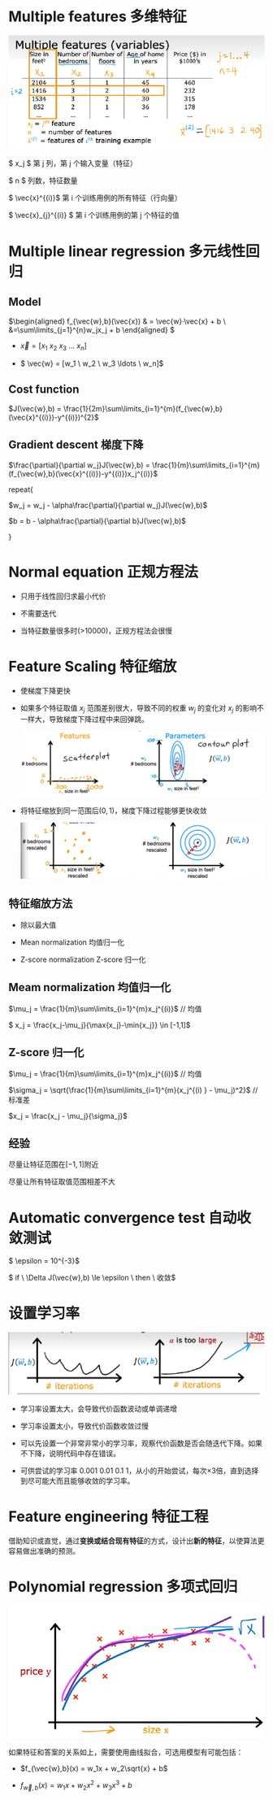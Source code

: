# Multiple features 多维特征

![image-20240421221745550](assets/image-20240421221745550.png) 

$ x_j $ 第 j 列，第 j 个输入变量（特征）

$ n $  列数，特征数量

$ \vec{x}^{(i)}$ 第 i 个训练用例的所有特征（行向量） 

$ \vec{x}_{j}^{(i)} $ 第 i 个训练用例的第 j 个特征的值

# Multiple linear regression 多元线性回归

## Model

$\begin{aligned} f_{\vec{w},b}(\vec{x}) & = \vec{w}·\vec{x} + b \\ &=\sum\limits_{j=1}^{n}w_jx_j + b \end{aligned} $ 

- $\vec{x} = [x_1 \ x_2 \ x_3 \ \ldots \ x_n]$

- $ \vec{w} = [w_1 \ w_2 \ w_3 \ldots \ w_n]$

## Cost function

$J(\vec{w},b) = \frac{1}{2m}\sum\limits_{i=1}^{m}(f_{\vec{w},b}(\vec{x}^{(i)})-y^{(i)})^{2}$​

## Gradient descent 梯度下降

$\frac{\partial}{\partial w_j}J(\vec{w},b) = \frac{1}{m}\sum\limits_{i=1}^{m}(f_{\vec{w},b}(\vec{x}^{(i)})-y^{(i)})x_j^{(i)}$

repeat{

$w_j = w_j - \alpha\frac{\partial}{\partial w_j}J(\vec{w},b)$

$b = b - \alpha\frac{\partial}{\partial b}J(\vec{w},b)$

}

# Normal equation 正规方程法

- 只用于线性回归求最小代价
- 不需要迭代

- 当特征数量很多时(>10000)，正规方程法会很慢

# Feature Scaling 特征缩放

- 使梯度下降更快

- 如果多个特征取值 $x_j$ 范围差别很大，导致不同的权重 $w_j$ 的变化对 $x_j$ 的影响不一样大，导致梯度下降过程中来回弹跳。

  ![image-20240421235616275](assets/image-20240421235616275.png)

- 将特征缩放到同一范围后$(0,1)$，梯度下降过程能够更快收敛

  ![image-20240421235803214](assets/image-20240421235803214.png)

## 特征缩放方法

- 除以最大值

- Mean normalization 均值归一化

- Z-score normalization Z-score 归一化  

## Meam normalization 均值归一化

$\mu_j = \frac{1}{m}\sum\limits_{i=1}^{m}x_j^{(i)}$  // 均值

$ x_j = \frac{x_j-\mu_j}{\max{x_j}-\min{x_j}} \in [-1,1]$

## Z-score 归一化

$\mu_j = \frac{1}{m}\sum\limits_{i=1}^{m}x_j^{(i)}$  // 均值

$\sigma_j = \sqrt{\frac{1}{m}\sum\limits_{i=1}^{m}(x_j^{(i) } - \mu_j)^2}$  //标准差

$x_j = \frac{x_j - \mu_j}{\sigma_j}$

## 经验

尽量让特征范围在$[-1,1]$附近

尽量让所有特征取值范围相差不大

# Automatic convergence test 自动收敛测试

$ \epsilon = 10^{-3}$

$ if \ \Delta J(\vec{w},b) \le \epsilon \ then  \ 收敛$

# 设置学习率

![image-20240422161727301](assets/image-20240422161727301.png) 

- 学习率设置太大，会导致代价函数波动或单调递增
- 学习率设置太小，导致代价函数收敛过慢

- 可以先设置一个非常非常小的学习率，观察代价函数是否会随迭代下降。如果不下降，说明代码中存在错误。

- 可供尝试的学习率 0.001 0.01 0.1 1，从小的开始尝试，每次×3倍，直到选择到尽可能大而且能够收敛的学习率。

# Feature engineering 特征工程

借助知识或直觉，通过**变换或结合现有特征**的方式，设计出**新的特征**，以使算法更容易做出准确的预测。

# Polynomial regression 多项式回归

![image-20240422165240668](assets/image-20240422165240668.png) 

如果特征和答案的关系如上，需要使用曲线拟合，可选用模型有可能包括：

- $f_{\vec{w},b}(x) = w_1x + w_2\sqrt{x} + b$

- $f_{\vec{w},b}(x) = w_1x+w_2x^2+w_3x^3 + b$

